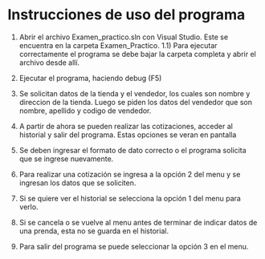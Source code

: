 # Instrucciones de uso del programa


1) Abrir el archivo Examen_practico.sln con Visual Studio. Este se encuentra en la carpeta Examen_Practico.
1.1) Para ejecutar correctamente el programa se debe bajar la carpeta completa y abrir el archivo desde allí.
2) Ejecutar el programa, haciendo debug (F5)
3) Se solicitan datos de la tienda y el vendedor, los cuales son nombre y direccion de la tienda. 
Luego se piden los datos del vendedor que son nombre, apellido y codigo de vendedor.
4) A partir de ahora se pueden realizar las cotizaciones, acceder al historial y salir del programa. Estas opciones se veran en pantalla
5) Se deben ingresar el formato de dato correcto o el programa solicita que se ingrese nuevamente.
6) Para realizar una cotización se ingresa a la opción 2 del menu y se ingresan los datos que se soliciten.
7) Si se quiere ver el historial se selecciona la opción 1 del menu para verlo.
8) Si se cancela o se vuelve al menu antes de terminar de indicar datos de una prenda, esta no se guarda en el historial.

9) Para salir del programa se puede seleccionar la opción 3 en el menu.

